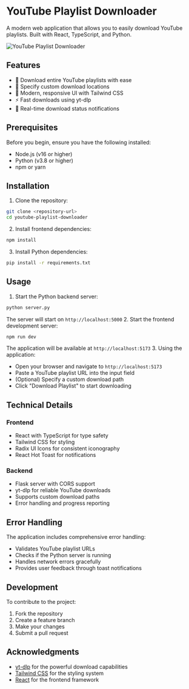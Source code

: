 # YouTube Playlist Downloader

A modern web application that allows you to easily download YouTube playlists. Built with React, TypeScript, and Python.

![YouTube Playlist Downloader](https://images.unsplash.com/photo-1611162616475-46b635cb6868?auto=format&fit=crop&q=80&w=2000)

## Features

- 🎥 Download entire YouTube playlists with ease
- 📁 Specify custom download locations
- 🎨 Modern, responsive UI with Tailwind CSS
- ⚡ Fast downloads using yt-dlp
- 🔔 Real-time download status notifications

## Prerequisites

Before you begin, ensure you have the following installed:

- Node.js (v16 or higher)
- Python (v3.8 or higher)
- npm or yarn

## Installation

1. Clone the repository:

```bash
git clone <repository-url>
cd youtube-playlist-downloader
```

2. Install frontend dependencies:

```bash
npm install
```

3. Install Python dependencies:

```bash
pip install -r requirements.txt
```

## Usage

1. Start the Python backend server:

```bash
python server.py
```

The server will start on `http://localhost:5000` 2. Start the frontend development server:

```bash
npm run dev
```

The application will be available at `http://localhost:5173` 3. Using the application:

- Open your browser and navigate to `http://localhost:5173`
- Paste a YouTube playlist URL into the input field
- (Optional) Specify a custom download path
- Click "Download Playlist" to start downloading

## Technical Details

### Frontend

- React with TypeScript for type safety
- Tailwind CSS for styling
- Radix UI Icons for consistent iconography
- React Hot Toast for notifications

### Backend

- Flask server with CORS support
- yt-dlp for reliable YouTube downloads
- Supports custom download paths
- Error handling and progress reporting

## Error Handling

The application includes comprehensive error handling:

- Validates YouTube playlist URLs
- Checks if the Python server is running
- Handles network errors gracefully
- Provides user feedback through toast notifications

## Development

To contribute to the project:

1. Fork the repository
2. Create a feature branch
3. Make your changes
4. Submit a pull request

## Acknowledgments

- [yt-dlp](https://github.com/yt-dlp/yt-dlp) for the powerful download capabilities
- [Tailwind CSS](https://tailwindcss.com) for the styling system
- [React](https://reactjs.org) for the frontend framework

